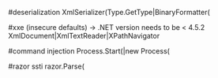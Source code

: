 #deserialization
XmlSerializer\(Type\.GetType|BinaryFormatter\(

#xxe (insecure defaults) -> .NET version needs to be <  4.5.2 
XmlDocument|XmlTextReader|XPathNavigator	

#command injection
Process\.Start\(|new Process\(

#razor ssti
razor\.Parse\(

